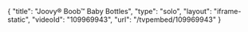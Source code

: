 {
    "title": "Joovy&reg; Boob&trade; Baby Bottles",
    "type": "solo",
    "layout": "iframe-static",
    "videoId": "109969943",
    "url": "\/tvpembed\/109969943"
}